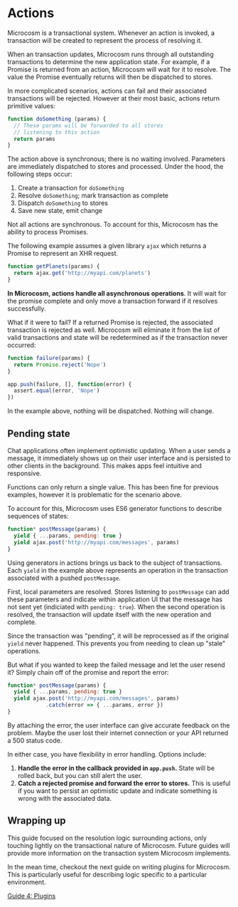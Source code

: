 # Actions

Microcosm is a transactional system. Whenever an action is invoked, a transaction will be created to represent the process of resolving it.

When an transaction updates, Microcosm runs through all outstanding transactions to determine the new application state. For example, if a Promise is returned from an action, Microcosm will wait for it to resolve. The value the Promise eventually returns will then be dispatched to stores.

In more complicated scenarios, actions can fail and their associated transactions will be rejected. However at their most basic, actions return primitive values:

```javascript
function doSomething (params) {
  // These params will be forwarded to all stores
  // listening to this action
  return params
}
```

The action above is synchronous; there is no waiting involved. Parameters are immediately dispatched to stores and processed. Under the hood, the following steps occur:

1. Create a transaction for `doSomething`
2. Resolve `doSomething`; mark transaction as complete
3. Dispatch `doSomething` to stores
4. Save new state, emit change

Not all actions are synchronous. To account for this, Microcosm has the ability to process Promises.

The following example assumes a given library `ajax` which returns a Promise to represent an XHR request.

```javascript
function getPlanets(params) {
  return ajax.get('http://myapi.com/planets')
}
```

**In Microcosm, actions handle all asynchronous operations**. It will wait for the promise complete and only move a transaction forward if it resolves successfully.

What if it were to fail? If a returned Promise is rejected, the associated transaction is rejected as well. Microcosm will eliminate it from the list of valid transactions and state will be redetermined as if the transaction never occurred:

```javascript
function failure(params) {
  return Promise.reject('Nope')
}

app.push(failure, [], function(error) {
  assert.equal(error, 'Nope')
})
```

In the example above, nothing will be dispatched. Nothing will change.

## Pending state

Chat applications often implement optimistic updating. When a user sends a message, it immediately shows up on their user interface and is persisted to other clients in the background. This makes apps feel intuitive and responsive.

Functions can only return a single value. This has been fine for previous examples, however it is problematic for the scenario above.

To account for this, Microcosm uses ES6 generator functions to describe sequences of states:

```javascript
function* postMessage(params) {
  yield { ...params, pending: true }
  yield ajax.post('http://myapi.com/messages', params)
}
```

Using generators in actions brings us back to the subject of transactions. Each `yield` in the example above represents an operation in the transaction associated with a pushed `postMessage`.

First, local parameters are resolved. Stores listening to `postMessage` can add these parameters and indicate within application UI that the message has not sent yet (indiciated with `pending: true`). When the second operation is resolved, the transaction will update itself with the new operation and complete.

Since the transaction was "pending", it will be reprocessed as if the original `yield` never happened. This prevents you from needing to clean up "stale" operations.

But what if you wanted to keep the failed message and let the user resend it? Simply chain off of the promise and report the error:

```javascript
function* postMessage(params) {
  yield { ...params, pending: true }
  yield ajax.post('http://myapi.com/messages', params)
            .catch(error => { ...params, error })
}
```

By attaching the error, the user interface can give accurate feedback on the problem. Maybe the user lost their internet connection or your API returned a 500 status code.

In either case, you have flexibility in error handling. Options include:

1. **Handle the error in the callback provided in `app.push`.** State will be rolled back, but you can still alert the user.
2. **Catch a rejected promise and forward the error to stores.** This is useful if you want to persist an optimistic update and indicate something is wrong with the associated data.

## Wrapping up

This guide focused on the resolution logic surrounding actions, only touching lightly on the transactional nature of Microcosm. Future guides will provide more information on the transaction system Microcosm implements.

In the mean time, checkout the next guide on writing plugins for Microcosm. This is particularly useful for describing logic specific to a particular environment.

[Guide 4: Plugins](./04-plugins.md)

